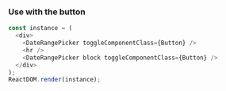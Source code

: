 ### Use with the button

<!--start-code-->

```js
const instance = (
  <div>
    <DateRangePicker toggleComponentClass={Button} />
    <hr />
    <DateRangePicker block toggleComponentClass={Button} />
  </div>
);
ReactDOM.render(instance);
```

<!--end-code-->
